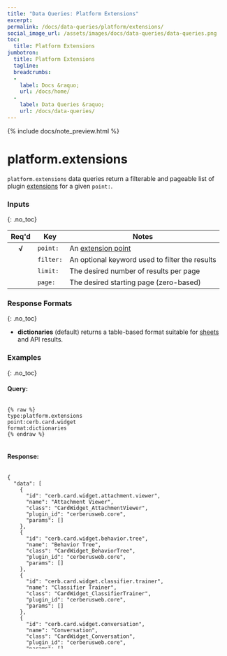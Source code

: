 ```yaml
---
title: "Data Queries: Platform Extensions"
excerpt: 
permalink: /docs/data-queries/platform/extensions/
social_image_url: /assets/images/docs/data-queries/data-queries.png
toc:
  title: Platform Extensions
jumbotron:
  title: Platform Extensions
  tagline: 
  breadcrumbs:
  -
    label: Docs &raquo;
    url: /docs/home/
  -
    label: Data Queries &raquo;
    url: /docs/data-queries/
---
```


{% include docs/note_preview.html %}

# platform.extensions

`platform.extensions` data queries return a filterable and pageable list of plugin [extensions](/docs/record/types/) for a given `point:`.

### Inputs
{: .no_toc}

|Req'd|Key|Notes
|:-:|-|-
|**√**| `point:` | An [extension point](/docs/record/types/)
| | `filter:` | An optional keyword used to filter the results
| | `limit:` | The desired number of results per page
| | `page:` | The desired starting page (zero-based)

### Response Formats
{: .no_toc}

* **dictionaries** (default) returns a table-based format suitable for [sheets](/docs/sheets/) and API results.

### Examples
{: .no_toc}

#### Query: 

<pre>
<code class="language-cerb">
{% raw %}
type:platform.extensions
point:cerb.card.widget
format:dictionaries
{% endraw %}
</code>
</pre>

#### Response:

<pre style="max-height:29.5em;">
<code class="language-json">
{
  "data": [
    {
      "id": "cerb.card.widget.attachment.viewer",
      "name": "Attachment Viewer",
      "class": "CardWidget_AttachmentViewer",
      "plugin_id": "cerberusweb.core",
      "params": []
    },
    {
      "id": "cerb.card.widget.behavior.tree",
      "name": "Behavior Tree",
      "class": "CardWidget_BehaviorTree",
      "plugin_id": "cerberusweb.core",
      "params": []
    },
    {
      "id": "cerb.card.widget.classifier.trainer",
      "name": "Classifier Trainer",
      "class": "CardWidget_ClassifierTrainer",
      "plugin_id": "cerberusweb.core",
      "params": []
    },
    {
      "id": "cerb.card.widget.conversation",
      "name": "Conversation",
      "class": "CardWidget_Conversation",
      "plugin_id": "cerberusweb.core",
      "params": []
    },
    {
      "id": "cerb.card.widget.form_interaction",
      "name": "Interactions Toolbar",
      "class": "CardWidget_FormInteraction",
      "plugin_id": "cerberusweb.core",
      "params": []
    },
    {
      "id": "cerb.card.widget.kb_article.viewer",
      "name": "Knowledgebase Article",
      "class": "CardWidget_KbArticle",
      "plugin_id": "cerberusweb.core",
      "params": []
    },
    {
      "id": "cerb.card.widget.fields",
      "name": "Record Fields",
      "class": "CardWidget_Fields",
      "plugin_id": "cerberusweb.core",
      "params": []
    },
    {
      "id": "cerb.card.widget.sheet",
      "name": "Sheet",
      "class": "CardWidget_Sheet",
      "plugin_id": "cerberusweb.core",
      "params": []
    }
  ],
  "_": {
    "type": "platform.extensions",
    "format": "dictionaries"
  }
}
</code>
</pre>